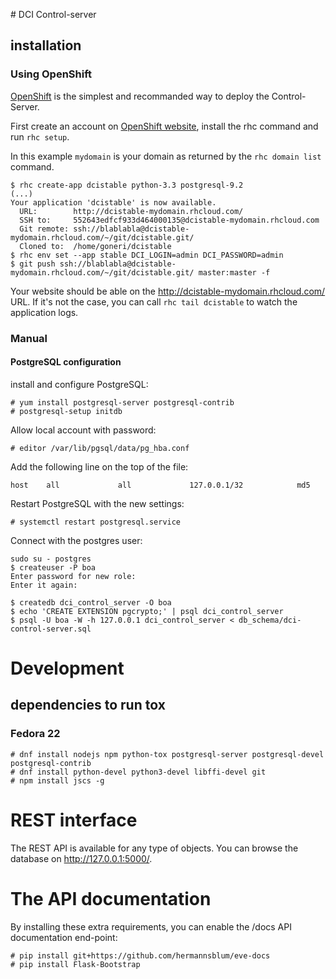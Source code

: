 # DCI Control-server

## installation

### Using OpenShift

[OpenShift](https://www.openshift.com/) is the simplest and recommanded way to
deploy the Control-Server.

First create an account on [OpenShift website](https://www.openshift.com/),
install the rhc command and run `rhc setup`.

In this example `mydomain` is your domain as returned by the `rhc domain list` command.

    $ rhc create-app dcistable python-3.3 postgresql-9.2
    (...)
    Your application 'dcistable' is now available.
      URL:        http://dcistable-mydomain.rhcloud.com/
      SSH to:     552643edfcf933d464000135@dcistable-mydomain.rhcloud.com
      Git remote: ssh://blablabla@dcistable-mydomain.rhcloud.com/~/git/dcistable.git/
      Cloned to:  /home/goneri/dcistable
    $ rhc env set --app stable DCI_LOGIN=admin DCI_PASSWORD=admin
    $ git push ssh://blablabla@dcistable-mydomain.rhcloud.com/~/git/dcistable.git/ master:master -f

Your website should be able on the http://dcistable-mydomain.rhcloud.com/ URL. If it's not the
case, you can call `rhc tail dcistable` to watch the application logs.


### Manual

#### PostgreSQL configuration

install and configure PostgreSQL:

    # yum install postgresql-server postgresql-contrib
    # postgresql-setup initdb

Allow local account with password:

    # editor /var/lib/pgsql/data/pg_hba.conf

Add the following line on the top of the file:

    host    all             all             127.0.0.1/32            md5

Restart PostgreSQL with the new settings:

    # systemctl restart postgresql.service

Connect with the postgres user:

    sudo su - postgres
    $ createuser -P boa
    Enter password for new role:
    Enter it again:

    $ createdb dci_control_server -O boa
    $ echo 'CREATE EXTENSION pgcrypto;' | psql dci_control_server
    $ psql -U boa -W -h 127.0.0.1 dci_control_server < db_schema/dci-control-server.sql


# Development

## dependencies to run tox

### Fedora 22

    # dnf install nodejs npm python-tox postgresql-server postgresql-devel postgresql-contrib
    # dnf install python-devel python3-devel libffi-devel git
    # npm install jscs -g


# REST interface

The REST API is available for any type of objects. You can browse the database on http://127.0.0.1:5000/.

# The API documentation

By installing these extra requirements, you can enable the /docs API documentation
end-point:

    # pip install git+https://github.com/hermannsblum/eve-docs
    # pip install Flask-Bootstrap
